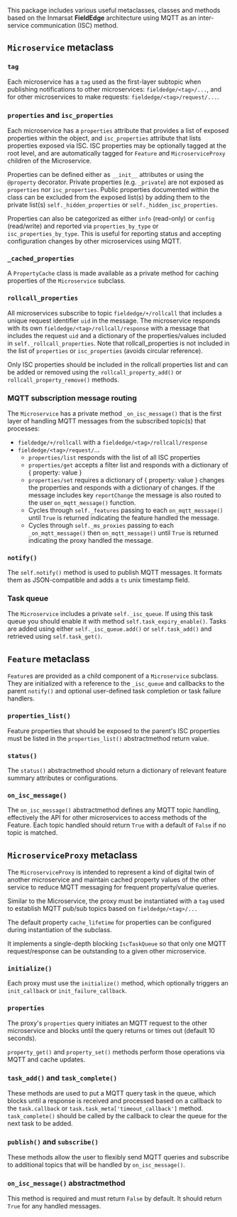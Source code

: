 This package includes various useful metaclasses, classes and methods based on
the Inmarsat **FieldEdge** architecture using MQTT as an inter-service
communication (ISC) method.

## `Microservice` metaclass

### `tag`

Each microservice has a `tag` used as the first-layer subtopic when publishing
notifications to other microservices: `fieldedge/<tag>/...`, and for other
microservices to make requests: `fieldedge/<tag>/request/...`.

### `properties` and `isc_properties`

Each microservice has a `properties` attribute that provides a list of
exposed properties within the object, and `isc_properties` attribute that lists
properties exposed via ISC.  ISC properties may be optionally tagged at the
root level, and are automatically tagged for `Feature` and `MicroserviceProxy`
children of the Microservice.

Properties can be defined either as `__init__` attributes or using the
`@property` decorator.
Private properties (e.g. `_private`) are not exposed as `properties` nor
`isc_properties`.
Public properties documented within the class can be excluded from the exposed
list(s) by adding them to the private list(s) `self._hidden_properties` or
`self._hidden_isc_properties`.

Properties can also be categorized as either `info` (read-only) or `config`
(read/write) and reported via `properties_by_type` or `isc_properties_by_type`.
This is useful for reporting status and accepting configuration changes by
other microservices using MQTT.

### `_cached_properties`

A `PropertyCache` class is made available as a private method for caching
properties of the `Microservice` subclass.

### `rollcall_properties`

All microservices subscribe to topic `fieldedge/+/rollcall` that includes a
unique request identifier `uid` in the message. The microservice responds
with its own `fieldedge/<tag>/rollcall/response` with a message that includes
the request `uid` and a dictionary of the properties/values included in
`self._rollcall_properties`. Note that rollcall_properties is not included in
the list of `properties` or `isc_properties` (avoids circular reference).

Only ISC properties should be included in the rollcall properties list and
can be added or removed using the `rollcall_property_add()` or
`rollcall_property_remove()` methods.

### MQTT subscription message routing

The `Microservice` has a private method `_on_isc_message()` that is the first
layer of handling MQTT messages from the subscribed topic(s) that processes:

* `fieldedge/+/rollcall` with a `fieldedge/<tag>/rollcall/response`
* `fieldedge/<tag>/request/`...
    * `properties/list` responds with the list of all ISC properties
    * `properties/get` accepts a filter list and responds with a dictionary
    of { property: value }
    * `properties/set` requires a dictionary of { property: value } changes
    the properties and responds with a dictionary of changes.
    If the message includes key `reportChange` the message is also routed to
    the user `on_mqtt_message()` function.
    * Cycles through `self._features` passing to each `on_mqtt_message()` until
    `True` is returned indicating the feature handled the message.
    * Cycles through `self._ms_proxies` passing to each `_on_mqtt_message()`
    then `on_mqtt_message()` until `True` is returned indicating the proxy
    handled the message.

### `notify()`

The `self.notify()` method is used to publish MQTT messages. It formats them as
JSON-compatible and adds a `ts` unix timestamp field.

### Task queue

The `Microservice` includes a private `self._isc_queue`. If using this task
queue you should enable it with method `self.task_expiry_enable()`.
Tasks are added using either `self._isc_queue.add()` or `self.task_add()` and
retrieved using `self.task_get()`.

## `Feature` metaclass

`Feature`s are provided as a child component of a `Microservice` subclass.
They are initialized with a reference to the `_isc_queue` and callbacks to the
parent `notify()` and optional user-defined task completion or task failure
handlers.

### `properties_list()`

Feature properties that should be exposed to the parent's ISC properties
must be listed in the `properties_list()` abstractmethod return value.

### `status()`

The `status()` abstractmethod should return a dictionary of relevant
feature summary attributes or configurations.

### `on_isc_message()`

The `on_isc_message()` abstractmethod defines any MQTT topic handling,
effectively the API for other microservices to access methods of the Feature.
Each topic handled should return `True` with a default of `False` if no
topic is matched.

## `MicroserviceProxy` metaclass

The `MicroserviceProxy` is intended to represent a kind of digital twin of
another microservice and maintain cached property values of the other service
to reduce MQTT messaging for frequent property/value queries.

Similar to the Microservice, the proxy must be instantiated with a `tag` used
to establish MQTT pub/sub topics based on `fieldedge/<tag>/...`

The default property `cache_lifetime` for properties can be configured during
instantiation of the subclass.

It implements a single-depth blocking `IscTaskQueue` so that only one MQTT
request/response can be outstanding to a given other microservice.

### `initialize()`

Each proxy must use the `initialize()` method, which optionally triggers an
`init_callback` or `init_failure_callback`.

### `properties`

The proxy's `properties` query initiates an MQTT request to the other
microservice and blocks until the query returns or times out (default 10
seconds).

`property_get()` and `property_set()` methods perform those operations via
MQTT and cache updates.

### `task_add()` and `task_complete()`

These methods are used to put a MQTT query task in the queue, which blocks
until a response is received and processed based on a callback to the
`task.callback` or `task.task_meta['timeout_callback']` method.
`task_complete()` should be called by the callback to clear the queue for the
next task to be added.

### `publish()` and `subscribe()`

These methods allow the user to flexibly send MQTT queries and subscribe to
additional topics that will be handled by `on_isc_message()`.

### `on_isc_message()` abstractmethod

This method is required and must return `False` by default. It should return
`True` for any handled messages.
